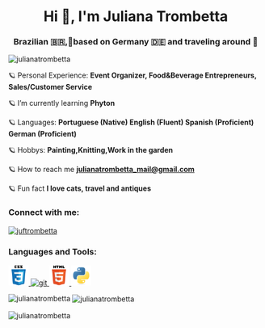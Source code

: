 <h1 align="center">Hi 👋, I'm Juliana Trombetta</h1>
<h3 align="center">Brazilian 🇧🇷,📍based on Germany 🇩🇪 and traveling around 🚐</h3>

<p align="left"> <img src="https://komarev.com/ghpvc/?username=julianatrombetta&label=Profile%20views&color=0e75b6&style=flat" alt="julianatrombetta" /> </p>

 🪐 Personal Experience: **Event Organizer, Food&Beverage Entrepreneurs, Sales/Customer Service**

 🪐 I’m currently learning **Phyton**

 🪐 Languages: **Portuguese (Native) English (Fluent) Spanish (Proficient) German (Proficient)**

 🪐 Hobbys: **Painting,Knitting,Work in the garden**

 🪐 How to reach me **julianatrombetta_mail@gmail.com**

 🪐 Fun fact **I love cats, travel and antiques**

<h3 align="left">Connect with me:</h3>
<p align="left">
<a href="https://instagram.com/juftrombetta" target="blank"><img align="center" src="https://raw.githubusercontent.com/rahuldkjain/github-profile-readme-generator/master/src/images/icons/Social/instagram.svg" alt="juftrombetta" height="30" width="40" /></a>
</p>

<h3 align="left">Languages and Tools:</h3>
<p align="left"> <a href="https://www.w3schools.com/css/" target="_blank" rel="noreferrer"> <img src="https://raw.githubusercontent.com/devicons/devicon/master/icons/css3/css3-original-wordmark.svg" alt="css3" width="40" height="40"/> </a> <a href="https://git-scm.com/" target="_blank" rel="noreferrer"> <img src="https://www.vectorlogo.zone/logos/git-scm/git-scm-icon.svg" alt="git" width="40" height="40"/> </a> <a href="https://www.w3.org/html/" target="_blank" rel="noreferrer"> <img src="https://raw.githubusercontent.com/devicons/devicon/master/icons/html5/html5-original-wordmark.svg" alt="html5" width="40" height="40"/> </a> <a href="https://www.python.org" target="_blank" rel="noreferrer"> <img src="https://raw.githubusercontent.com/devicons/devicon/master/icons/python/python-original.svg" alt="python" width="40" height="40"/> </a> </p>

<p><img align="left" src="https://github-readme-stats.vercel.app/api/top-langs?username=julianatrombetta&show_icons=true&locale=en&layout=compact" alt="julianatrombetta" /></p>

<p>&nbsp;<img align="center" src="https://github-readme-stats.vercel.app/api?username=julianatrombetta&show_icons=true&locale=en" alt="julianatrombetta" /></p>

<p><img align="center" src="https://github-readme-streak-stats.herokuapp.com/?user=julianatrombetta&" alt="julianatrombetta" /></p>
